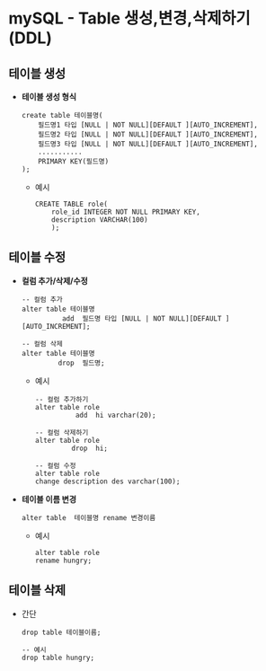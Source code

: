 #  mySQL - Table 생성,변경,삭제하기(DDL)

## 테이블 생성

- **테이블 생성 형식**

  ```mysql
  create table 테이블명( 
      필드명1 타입 [NULL | NOT NULL][DEFAULT ][AUTO_INCREMENT], 
      필드명2 타입 [NULL | NOT NULL][DEFAULT ][AUTO_INCREMENT], 
      필드명3 타입 [NULL | NOT NULL][DEFAULT ][AUTO_INCREMENT], 
      ........... 
      PRIMARY KEY(필드명) 
  );
  ```
  - 예시

    ```mysql
    CREATE TABLE role(
        role_id INTEGER NOT NULL PRIMARY KEY,
        description VARCHAR(100)
        );
    ```

## 테이블 수정

- **컬럼 추가/삭제/수정**

  ```mysql
  -- 컬럼 추가
  alter table 테이블명
            add  필드명 타입 [NULL | NOT NULL][DEFAULT ][AUTO_INCREMENT];
       
  -- 컬럼 삭제
  alter table 테이블명
           drop  필드명;
  ```

  - 예시

    ```mysql
    -- 컬럼 추가하기
    alter table role
              add  hi varchar(20);
    
    -- 컬럼 삭제하기
    alter table role
             drop  hi;
    
    -- 컬럼 수정
    alter table role
    change description des varchar(100);
    ```

- **테이블 이름 변경**

  ```mysql
  alter table  테이블명 rename 변경이름
  ```

  - 예시

    ```mysql
    alter table role
    rename hungry;
    ```

## 테이블 삭제

- 간단

  ```mysql
  drop table 테이블이름;
  
  -- 예시
  drop table hungry;
  ```

  

